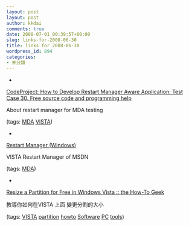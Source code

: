 ```yaml
---
layout: post
layout: post
author: kkdai
comments: true
date: 2008-07-01 00:39:57+00:00
slug: links-for-2008-06-30
title: links for 2008-06-30
wordpress_id: 894
categories:
- 未分類
---
```



	
  * 
		

[CodeProject: How to Develop Restart Manager Aware Application: Test Case 30. Free source code and programming help](http://www.codeproject.com/KB/vista/Restart_Manager_Aware_App.aspx)


		

About restart manager for MDA testing


		

(tags: [MDA](http://del.icio.us/kkdai/MDA) [VISTA](http://del.icio.us/kkdai/VISTA))


	

	
  * 
		

[Restart Manager (Windows)](http://msdn.microsoft.com/en-us/library/aa373654(VS.85).aspx)


		

VISTA Restart Manager of MSDN


		

(tags: [MDA](http://del.icio.us/kkdai/MDA))


	

	
  * 
		

[Resize a Partition for Free in Windows Vista :: the How-To Geek](http://www.howtogeek.com/howto/windows-vista/resize-a-partition-for-free-in-windows-vista/)


		

教導你如何在VISTA 上面 變更分割的大小


		

(tags: [VISTA](http://del.icio.us/kkdai/VISTA) [partition](http://del.icio.us/kkdai/partition) [howto](http://del.icio.us/kkdai/howto) [Software](http://del.icio.us/kkdai/Software) [PC](http://del.icio.us/kkdai/PC) [tools](http://del.icio.us/kkdai/tools))


	



